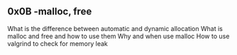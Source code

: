 ## 0x0B -malloc, free

What is the difference between automatic and dynamic allocation
What is malloc and free and how to use them
Why and when use malloc
How to use valgrind to check for memory leak
